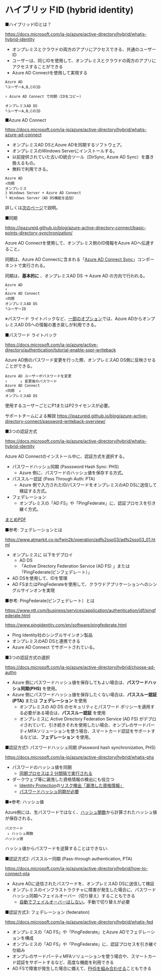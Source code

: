# ハイブリッドID (hybrid identity)

■ハイブリッドIDとは？

https://docs.microsoft.com/ja-jp/azure/active-directory/hybrid/whatis-hybrid-identity

- オンプレミスとクラウドの両方のアプリにアクセスできる、共通のユーザーID
- ユーザーは、同じIDを使用して、オンプレミスとクラウドの両方のアプリにアクセスすることができる
- Azure AD Connectを使用して実現する

```
Azure AD
└ユーザーA,B,CのID

↑ Azure AD Connect で同期（IDをコピー）

オンプレミスAD DS
└ユーザーA,B,CのID
```

■Azure AD Connect

https://docs.microsoft.com/ja-jp/azure/active-directory/hybrid/whatis-azure-ad-connect

- オンプレミスAD DSとAzure ADを同期するソフトウェア。
- オンプレミスのWindows Serverにインストールする。
- 以前提供されていた古いID統合ツール（DirSync, Azure AD Sync）を置き換えるもの。
- 無料で利用できる。

```
Azure AD
↑同期
オンプレミス
├ Windows Server + Azure AD Connect
└ Windows Server（AD DS機能を追加）
```

詳しくは[次のページ](mod02-02-connect.md)で説明。

■同期

https://jpazureid.github.io/blog/azure-active-directory-connect/basic-points-directory-synchronization/

Azure AD Connectを使用して、オンプレミス側のID情報をAzure ADへ伝達すること。

同期は、Azure AD Connectに含まれる「[Azure AD Connect Sync](https://docs.microsoft.com/ja-jp/azure/active-directory/hybrid/how-to-connect-sync-whatis)」コンポーネントで実行される。

同期は、**基本的に** 、オンプレミスAD DS → Azure AD の方向で行われる。

```
Azure AD
↑
Azure AD Connect
↑同期
オンプレミスAD DS
└ユーザーID
```

※パスワード ライトバックなど、[一部のオプション](https://jpazureid.github.io/blog/azure-active-directory-connect/basic-points-directory-synchronization/#1-AADC-%E3%81%AF%E3%82%AA%E3%83%B3%E3%83%97%E3%83%AC%E3%83%9F%E3%82%B9-AD-%E5%81%B4%E3%81%AE%E3%82%AA%E3%83%96%E3%82%B8%E3%82%A7%E3%82%AF%E3%83%88%E3%81%8C-AAD-%E3%81%AB%E5%90%91%E3%81%91%E3%81%A6%E5%90%8C%E6%9C%9F%E3%81%95%E3%82%8C%E3%82%8B)では、Azure ADからオンプレミスAD DSへの情報の書き戻しが利用できる。

■パスワード ライトバック

https://docs.microsoft.com/ja-jp/azure/active-directory/authentication/tutorial-enable-sspr-writeback

Azure AD側のパスワード変更を行った際、オンプレミスAD DS側に反映させることができる。

```
Azure AD ユーザーがパスワードを変更
↑      ↓ 変更後のパスワード
Azure AD Connect
↑同期  ↓
オンプレミスAD DS
```

使用するユーザーごとにP1またはP2ライセンスが必要。

サポートチームによる解説
https://jpazureid.github.io/blog/azure-active-directory-connect/password-writeback-overview/

■3つの認証方式

https://docs.microsoft.com/ja-jp/azure/active-directory/hybrid/whatis-hybrid-identity

Azure AD Connectのインストール中に、認証方式を選択する。

- パスワードハッシュ同期 (Passsword Hash Sync: PHS)
  - Azure 側に、パスワードのハッシュ値を保存する方式。
- パススルー認証 (Pass Through Auth: PTA)
  - Azure 側で入力されたID/パスワードをオンプレミスのAD DSに送信して検証する方式。
- フェデレーション
  - オンプレミスの「AD FS」や「PingFederate」に、認証プロセスを引き継ぐ方式。

[まとめPDF](../AZ-500/pdf/mod1/Azure%20AD%20Connect.pdf)

■参考: フェデレーションとは

https://www.atmarkit.co.jp/fwin2k/operation/adfs2sso03/adfs2sso03_01.html

- オンプレミスに 以下をデプロイ
  - AD DS
  - 「Active Directory Federation Service (AD FS) 」または 「PingFederate(ピンフェデレート）」
- AD DSを使用して、IDを管理
- AD FSまたはPingFederateを使用して、クラウドアプリケーションへのシングルサインオンを実現

■参考: PingFederate(ピンフェデレート）とは

https://www.ntt.com/business/services/application/authentication/idf/pingfederate.html

https://www.pingidentity.com/en/software/pingfederate.html

- Ping Identity社のシングルサインオン製品
- オンプレミスのAD DSと連携できる
- Azure AD Connect でサポートされている。

■3つの認証方式の選択

https://docs.microsoft.com/ja-jp/azure/active-directory/hybrid/choose-ad-authn

- Azure 側にパスワードハッシュ値を保存してもよい場合は、**パスワードハッシュ同期(PHS)** を使用。
- Azure 側にパスワードハッシュ値を保存したくない場合は、**パススルー認証(PTA)** または **フェデレーション** を使用
  - オンプレミスの AD DS のセキュリティとパスワード ポリシーを適用する必要がある場合は、**パススルー認証** を使用
  - オンプレミスに Active Directory Federation Service (AD FS) がデプロイされていて、引き続きそれを使用したい場合、オンプレのサードパーティMFAソリューションを使う場合、スマートカード認証をサポートするなどは、**フェデレーション** を使用。

■認証方式1: パスワードハッシュ同期 (Password hash synchronization, PHS)

https://docs.microsoft.com/ja-jp/azure/active-directory/hybrid/whatis-phs

- パスワードのハッシュ値を同期
  -  [同期プロセスは 2 分間隔で実行される](https://docs.microsoft.com/ja-jp/azure/active-directory/hybrid/how-to-connect-password-hash-synchronization#how-password-hash-synchronization-works)
- ダークウェブ等に漏洩した資格情報の検出にも役立つ
  - [Identity Protection](https://docs.microsoft.com/ja-jp/azure/active-directory/identity-protection/overview-identity-protection)の[リスク検出「漏洩した資格情報」](https://docs.microsoft.com/ja-jp/azure/active-directory/identity-protection/concept-identity-protection-risks#user-linked-detections)
  - [パスワードハッシュ同期が必要](https://docs.microsoft.com/ja-jp/azure/active-directory/identity-protection/concept-identity-protection-risks#password-hash-synchronization)

■※参考: ハッシュ値

Azure側には、生パスワードではなく、[ハッシュ関数](https://ja.wikipedia.org/wiki/%E3%83%8F%E3%83%83%E3%82%B7%E3%83%A5%E9%96%A2%E6%95%B0)から計算されたハッシュ値が保存される。

```
パスワード
 ↓ ハッシュ関数
ハッシュ値
```

ハッシュ値からパスワードを逆算することはできない.

■認証方式2: パススルー同期 (Pass-through authentication, PTA)

https://docs.microsoft.com/ja-jp/azure/active-directory/hybrid/how-to-connect-pta

- Azure ADに送信されたパスワードを、オンプレミスAD DSに送信して検証
- オンプレミスのインフラストラクチャに障害が発生した場合に、パスワード ハッシュ同期へフェイルオーバー（切り替え）することもできる
  - [自動でフェイルオーバーはしない](https://docs.microsoft.com/ja-jp/azure/active-directory/hybrid/how-to-connect-pta-faq#---------------------------------------)。手動で切り替えが必要

■認証方式3: フェデレーション (federation)

https://docs.microsoft.com/ja-jp/azure/active-directory/hybrid/whatis-fed

- オンプレミスの「AD FS」や「PingFederate」とAzure ADでフェデレーションを構成
- オンプレミスの「AD FS」や「PingFederate」に、認証プロセスを引き継ぐ仕組み
- オンプレのサードパーティMFAソリューションを使う場合や、スマートカード認証をサポートするなど、高度な機能を利用できる
- AD FSで障害が発生した場合に備えて、[PHSを組み合わせる](https://docs.microsoft.com/ja-jp/azure/active-directory/hybrid/tutorial-phs-backup)こともできる

